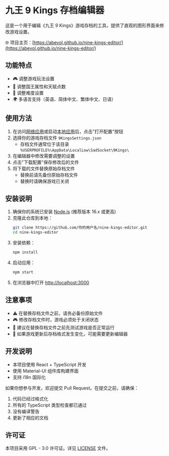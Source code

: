 # 九王 9 Kings 存档编辑器

这是一个用于编辑《九王 9 Kings》游戏存档的工具，提供了直观的图形界面来修改游戏设置。

🌐 项目主页：[https://abevol.github.io/nine-kings-editor/](https://abevol.github.io/nine-kings-editor/)

## 功能特点

- 🎮 调整游戏玩法设置
- 👑 调整国王属性和天赋点数
- 🎯 调整难度设置
- 🌍 多语言支持（英语、简体中文、繁体中文、日语）

## 使用方法

1. 在访问[网络应用]或启动[本地应用](#安装说明)后，点击"打开配置"按钮
2. 选择你的游戏存档文件 `9KingsSettings.json`
   - 存档文件通常位于该目录 `%USERPROFILE%\AppData\LocalLow\SadSocket\9Kings\`
3. 在编辑器中修改需要调整的设置
4. 点击"下载配置"保存修改后的文件
5. 将下载的文件替换原始存档文件
   - 替换前请先备份原始存档文件
   - 替换时请确保游戏已关闭

## 安装说明

1. 确保你的系统已安装 [Node.js](https://nodejs.org/) (推荐版本 16.x 或更高)
2. 克隆此仓库到本地：
   ```bash
   git clone https://github.com/你的用户名/nine-kings-editor.git
   cd nine-kings-editor
   ```
3. 安装依赖：
   ```bash
   npm install
   ```
4. 启动应用：
   ```bash
   npm start
   ```
5. 在浏览器中打开 [http://localhost:3000](http://localhost:3000)

## 注意事项

- ⚠️ 在替换存档文件之前，请务必备份原始文件
- 🎮 修改存档文件时，游戏必须处于关闭状态
- 💾 建议在替换存档文件之前先测试游戏是否正常运行
- 🔄 如果游戏更新后存档格式发生变化，可能需要更新编辑器

## 开发说明

- 本项目使用 React + TypeScript 开发
- 使用 Material-UI 组件库构建界面
- 支持 i18n 国际化

如果你想参与开发，欢迎提交 Pull Request。在提交之前，请确保：
1. 代码已经过格式化
2. 所有的 TypeScript 类型检查都已通过
3. 没有编译警告
4. 更新了相应的文档

## 许可证

本项目采用 GPL - 3.0 许可证。详见 [LICENSE](LICENSE) 文件。

[网络应用]: https://github.com/abevol/nine-kings-editor/